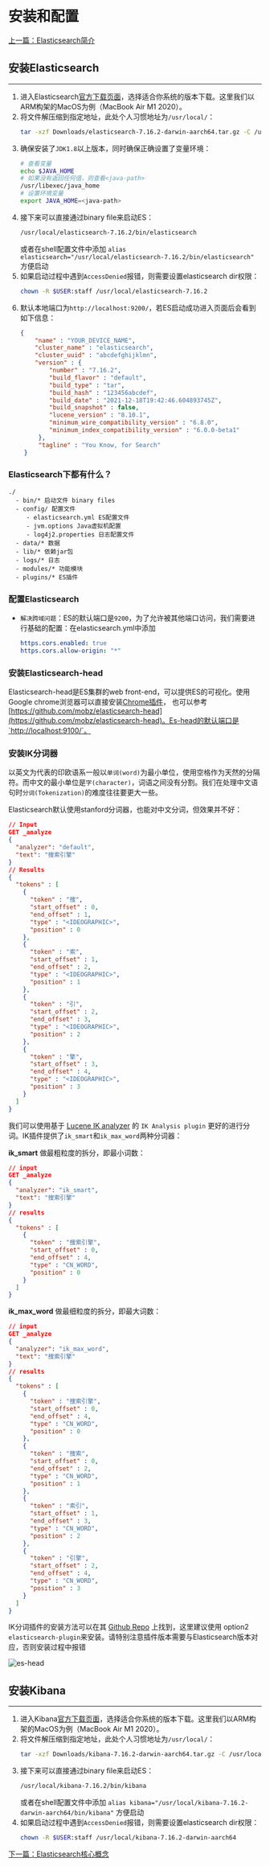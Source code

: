 # 安装和配置

[上一篇：Elasticsearch简介](/notes/es_basics.md)

## 安装Elasticsearch
***
1. 进入Elasticsearch[官方下载页面](https://www.elastic.co/cn/downloads/elasticsearch)，选择适合你系统的版本下载。这里我们以ARM构架的MacOS为例（MacBook Air M1 2020）。
2. 将文件解压缩到指定地址，此处个人习惯地址为`/usr/local/`：
   ```sh
   tar -xzf Downloads/elasticsearch-7.16.2-darwin-aarch64.tar.gz -C /usr/local
   ```
3. 确保安装了`JDK1.8`以上版本，同时确保正确设置了变量环境：
   ```sh
   # 查看变量
   echo $JAVA_HOME
   # 如果没有返回任何值，则查看<java-path>
   /usr/libexec/java_home
   # 设置环境变量
   export JAVA_HOME=<java-path>
   ```
4. 接下来可以直接通过binary file来启动ES：
   ```sh
   /usr/local/elasticsearch-7.16.2/bin/elasticsearch
   ```
   或者在shell配置文件中添加 `alias elasticsearch="/usr/local/elasticsearch-7.16.2/bin/elasticsearch"` 方便启动
5. 如果启动过程中遇到`AccessDenied`报错，则需要设置elasticsearch dir权限：
    ```sh
    chown -R $USER:staff /usr/local/elasticsearch-7.16.2
    ```
6. 默认本地端口为`http://localhost:9200/`，若ES启动成功进入页面后会看到如下信息：
   ```json
   {
       "name" : "YOUR_DEVICE_NAME",
       "cluster_name" : "elasticsearch",
       "cluster_uuid" : "abcdefghijklmn",
       "version" : {
           "number" : "7.16.2",
           "build_flavor" : "default",
           "build_type" : "tar",
           "build_hash" : "123456abcdef",
           "build_date" : "2021-12-18T19:42:46.604893745Z",
           "build_snapshot" : false,
           "lucene_version" : "8.10.1",
           "minimum_wire_compatibility_version" : "6.8.0",
           "minimum_index_compatibility_version" : "6.0.0-beta1"
        },
        "tagline" : "You Know, for Search"
    }
   ```

### Elasticsearch下都有什么？            
```
./
  - bin/* 启动文件 binary files
  - config/ 配置文件
     - elasticsearch.yml ES配置文件
     - jvm.options Java虚拟机配置
     - log4j2.properties 日志配置文件
  - data/* 数据
  - lib/* 依赖jar包
  - logs/* 日志
  - modules/* 功能模块
  - plugins/* ES插件
```

### 配置Elasticsearch
- `解决跨域问题`：ES的默认端口是`9200`，为了允许被其他端口访问，我们需要进行基础的配置：在elasticsearch.yml中添加
    ```yml
    https.cors.enabled: true
    https.cors.allow-origin: "*"
    ```

### 安装Elasticsearch-head
Elasticsearch-head是ES集群的web front-end，可以提供ES的可视化。使用Google chrome浏览器可以直接安装[Chrome插件](https://chrome.google.com/webstore/detail/elasticsearch-head/ffmkiejjmecolpfloofpjologoblkegm)， 也可以参考[https://github.com/mobz/elasticsearch-head](https://github.com/mobz/elasticsearch-head)。Es-head的默认端口是`http://localhost:9100/`。

### 安装IK分词器
以英文为代表的印欧语系一般以`单词(word)`为最小单位，使用空格作为天然的分隔符。而中文的最小单位是`字(character)`，词语之间没有分割。我们在处理中文语句时`分词(Tokenization)`的难度往往要更大一些。

Elasticsearch默认使用stanford分词器，也能对中文分词，但效果并不好：

```json
// Input
GET _analyze
{
  "analyzer": "default",
  "text": "搜索引擎"
}
// Results
{
  "tokens" : [
    {
      "token" : "搜",
      "start_offset" : 0,
      "end_offset" : 1,
      "type" : "<IDEOGRAPHIC>",
      "position" : 0
    },
    {
      "token" : "索",
      "start_offset" : 1,
      "end_offset" : 2,
      "type" : "<IDEOGRAPHIC>",
      "position" : 1
    },
    {
      "token" : "引",
      "start_offset" : 2,
      "end_offset" : 3,
      "type" : "<IDEOGRAPHIC>",
      "position" : 2
    },
    {
      "token" : "擎",
      "start_offset" : 3,
      "end_offset" : 4,
      "type" : "<IDEOGRAPHIC>",
      "position" : 3
    }
  ]
}
```

我们可以使用基于 [Lucene IK analyzer](https://code.google.com/archive/p/ik-analyzer/) 的 `IK Analysis plugin` 更好的进行分词。IK插件提供了`ik_smart`和`ik_max_word`两种分词器：

**ik_smart** 做最粗粒度的拆分，即最小词数：

```json
// input
GET _analyze
{
  "analyzer": "ik_smart",
  "text": "搜索引擎"
}
// results
{
  "tokens" : [
    {
      "token" : "搜索引擎",
      "start_offset" : 0,
      "end_offset" : 4,
      "type" : "CN_WORD",
      "position" : 0
    }
  ]
}
```

**ik_max_word** 做最细粒度的拆分，即最大词数：

```json
// input
GET _analyze
{
  "analyzer": "ik_max_word",
  "text": "搜索引擎"
}
// results
{
  "tokens" : [
    {
      "token" : "搜索引擎",
      "start_offset" : 0,
      "end_offset" : 4,
      "type" : "CN_WORD",
      "position" : 0
    },
    {
      "token" : "搜索",
      "start_offset" : 0,
      "end_offset" : 2,
      "type" : "CN_WORD",
      "position" : 1
    },
    {
      "token" : "索引",
      "start_offset" : 1,
      "end_offset" : 3,
      "type" : "CN_WORD",
      "position" : 2
    },
    {
      "token" : "引擎",
      "start_offset" : 2,
      "end_offset" : 4,
      "type" : "CN_WORD",
      "position" : 3
    }
  ]
}
```

IK分词插件的安装方法可以在其 [Github Repo](https://github.com/medcl/elasticsearch-analysis-ik) 上找到，这里建议使用 option2 `elasticsearch-plugin`来安装。请特别注意插件版本需要与Elasticsearch版本对应，否则安装过程中报错

![es-head](/figures/es-head.png)

## 安装Kibana
***
1. 进入Kibana[官方下载页面](https://www.elastic.co/cn/downloads/kibana)，选择适合你系统的版本下载。这里我们以ARM构架的MacOS为例（MacBook Air M1 2020）。
2. 将文件解压缩到指定地址，此处个人习惯地址为`/usr/local/`：
   ```sh
   tar -xzf Downloads/kibana-7.16.2-darwin-aarch64.tar.gz -C /usr/local
   ```
3. 接下来可以直接通过binary file来启动ES：
   ```sh
   /usr/local/kibana-7.16.2/bin/kibana
   ```
   或者在shell配置文件中添加 `alias kibana="/usr/local/kibana-7.16.2-darwin-aarch64/bin/kibana"` 方便启动
4. 如果启动过程中遇到`AccessDenied`报错，则需要设置elasticsearch dir权限：
    ```sh
    chown -R $USER:staff /usr/local/kibana-7.16.2-darwin-aarch64
    ```

[下一篇：Elasticsearch核心概念](/notes/es_concepts.md)
